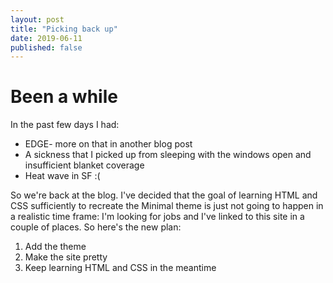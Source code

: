```yaml
---
layout: post
title: "Picking back up"
date: 2019-06-11
published: false
---
```


# Been a while

In the past few days I had:
* EDGE- more on that in another blog post
* A sickness that I picked up from sleeping with the windows open and insufficient blanket coverage
* Heat wave in SF :(

So we're back at the blog. I've decided that the goal of learning HTML and CSS sufficiently to recreate the Minimal theme is just not going to happen in a realistic time frame: I'm looking for jobs and I've linked to this site in a couple of places. So here's the new plan:

1. Add the theme
2. Make the site pretty
3. Keep learning HTML and CSS in the meantime